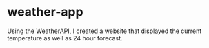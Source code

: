 # weather-app

Using the WeatherAPI, I created a website that displayed the current temperature as well as 24 hour forecast.
